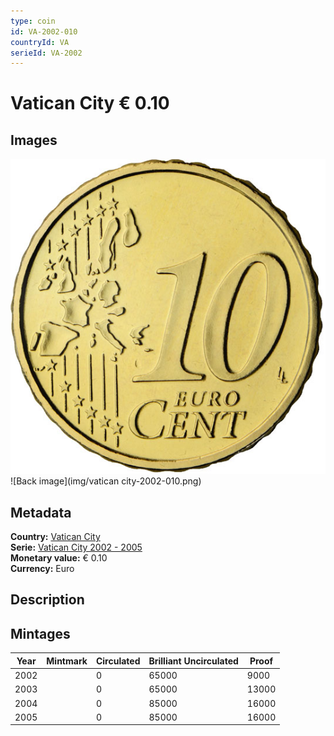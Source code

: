 ```yaml
---
type: coin
id: VA-2002-010
countryId: VA
serieId: VA-2002
---
```


# Vatican City € 0.10

## Images

![Front image](../../../img/common-2002-010.png) ![Back image](img/vatican city-2002-010.png)

## Metadata

**Country:** [Vatican City](../index.md)\
**Serie:** [Vatican City 2002 - 2005](index.md)\
**Monetary value:** € 0.10\
**Currency:** Euro

## Description


## Mintages

| Year | Mintmark | Circulated | Brilliant Uncirculated | Proof |
| ---- | -------- | ---------- | ---------------------- | ----- |
| 2002 |  | 0| 65000 | 9000 |
| 2003 |  | 0| 65000 | 13000 |
| 2004 |  | 0| 85000 | 16000 |
| 2005 |  | 0| 85000 | 16000 |
